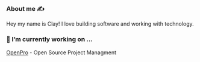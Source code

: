 ### About me ✍️
Hey my name is Clay! I love building software and working with technology. 


### 🔭 I’m currently working on ...
[OpenPro](https://github.com/openpro-io/openpro/) - Open Source Project Managment 

<!--
**claygorman/claygorman** is a ✨ _special_ ✨ repository because its `README.md` (this file) appears on your GitHub profile.

Here are some ideas to get you started:

- 🔭 I’m currently working on ...
- 🌱 I’m currently learning ...
- 👯 I’m looking to collaborate on ...
- 🤔 I’m looking for help with ...
- 💬 Ask me about ...
- 📫 How to reach me: ...
- 😄 Pronouns: ...
- ⚡ Fun fact: ...
-->
